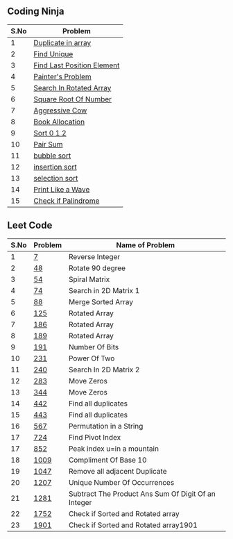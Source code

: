 ## Coding Ninja


| S.No | Problem |
| ---- | ---------------------------------------------------------------------------------------------------------------------------------------------- |
| 1 | [Duplicate in array](https://github.com/Namansingh03/DSA-with-cpp/blob/main/coding%20ninja%20question/Duplicate_in_array.cpp) |
| 2 | [Find Unique](https://github.com/Namansingh03/DSA-with-cpp/blob/main/coding%20ninja%20question/Find_Unique.cpp) |
| 3 | [Find Last Position Element](https://github.com/Namansingh03/DSA-with-cpp/blob/main/coding%20ninja%20question/First-Last-Position-Element.cpp) |
| 4 | [Painter's Problem](https://github.com/Namansingh03/DSA-with-cpp/blob/main/coding%20ninja%20question/Painter's_problem.cpp) |
| 5 | [Search In Rotated Array](https://github.com/Namansingh03/DSA-with-cpp/blob/main/coding%20ninja%20question/Search-In-Rotated-Sorted-Array.cpp) |
| 6 | [Square Root Of Number](https://github.com/Namansingh03/DSA-with-cpp/blob/main/coding%20ninja%20question/Search-In-Rotated-Sorted-Array.cpp) |
| 7 | [Aggressive Cow](https://github.com/Namansingh03/DSA-with-cpp/blob/main/coding%20ninja%20question/aggressive_cows.cpp) |
| 8 | [Book Allocation](https://github.com/Namansingh03/DSA-with-cpp/blob/main/coding%20ninja%20question/books_allocation.cpp) |
| 9 | [Sort 0 1 2](https://github.com/Namansingh03/DSA-with-cpp/blob/main/coding%20ninja%20question/sort-0-1-2.cpp) |
| 10 | [Pair Sum](https://github.com/Namansingh03/DSA-with-cpp/blob/main/coding%20ninja%20question/pair-sum.cpp) |
| 11 | [bubble sort](https://github.com/Namansingh03/DSA-with-cpp/blob/main/coding%20ninja%20question/bubble_sort.cpp) |
| 12 | [insertion sort](https://github.com/Namansingh03/DSA-with-cpp/blob/main/coding%20ninja%20question/insertion_sort.cpp) |
| 13 | [selection sort](https://github.com/Namansingh03/DSA-with-cpp/blob/main/coding%20ninja%20question/selection_sort.cpp) |
| 14 | [Print Like a Wave](https://github.com/Namansingh03/DSA-with-cpp/blob/main/coding%20ninja%20question/Print_like_wave.cpp) |
| 15 | [Check if Palindrome](https://github.com/Namansingh03/DSA-with-cpp/blob/main/coding%20ninja%20question/check_if_palindrome.cpp) |


## Leet Code

| S.No | Problem                                                                                              | Name of Problem |
| ---- | ---------------------------------------------------------------------------------------------------- | --------------- |
| 1    | [7](https://github.com/Namansingh03/DSA-with-cpp/blob/main/leetcode%20question/leetcode-7.cpp)       | Reverse Integer |
| 2    | [48](https://github.com/Namansingh03/DSA-with-cpp/blob/main/leetcode%20question/leetcode-48.cpp)       | Rotate 90 degree |
| 3    | [54](https://github.com/Namansingh03/DSA-with-cpp/blob/main/leetcode%20question/leetcode-54.cpp)       | Spiral Matrix |
| 4    | [74](https://github.com/Namansingh03/DSA-with-cpp/blob/main/leetcode%20question/leetcode-74.cpp)       | Search in 2D Matrix 1 |
| 5    | [88](https://github.com/Namansingh03/DSA-with-cpp/blob/main/leetcode%20question/leetcode-88.cpp)       | Merge Sorted Array |
| 6    | [125](https://github.com/Namansingh03/DSA-with-cpp/blob/main/leetcode%20question/leetcode-125.cpp)       | Rotated Array |
| 7    | [186](https://github.com/Namansingh03/DSA-with-cpp/blob/main/leetcode%20question/leetcode-186.cpp)       | Rotated Array |
| 8    | [189](https://github.com/Namansingh03/DSA-with-cpp/blob/main/leetcode%20question/leetcode-189.cpp)       | Rotated Array |
| 9    | [191](https://github.com/Namansingh03/DSA-with-cpp/blob/main/leetcode%20question/leetcode-191.cpp)       | Number Of Bits |
| 10    | [231](https://github.com/Namansingh03/DSA-with-cpp/blob/main/leetcode%20question/leetcode-231.cpp)       | Power Of Two |
| 11    | [240](https://github.com/Namansingh03/DSA-with-cpp/blob/main/leetcode%20question/leetcode-240.cpp)       | Search In 2D Matrix 2 |
| 12    | [283](https://github.com/Namansingh03/DSA-with-cpp/blob/main/leetcode%20question/leetcode-283.cpp)       | Move Zeros |
| 13    | [344](https://github.com/Namansingh03/DSA-with-cpp/blob/main/leetcode%20question/leetcode-344.cpp)       | Move Zeros |
| 14    | [442](https://github.com/Namansingh03/DSA-with-cpp/blob/main/leetcode%20question/leetcode-442.cpp)       | Find all duplicates |
| 15   | [443](https://github.com/Namansingh03/DSA-with-cpp/blob/main/leetcode%20question/leetcode-443.cpp)       | Find all duplicates |
| 16   | [567](https://github.com/Namansingh03/DSA-with-cpp/blob/main/leetcode%20question/leetcode-567.cpp)       | Permutation in a String |
| 17   | [724](https://github.com/Namansingh03/DSA-with-cpp/blob/main/leetcode%20question/leetcode-724.cpp)       | Find Pivot Index |
| 17   | [852](https://github.com/Namansingh03/DSA-with-cpp/blob/main/leetcode%20question/leetcode-852.cpp)       | Peak index u=in a mountain |
| 18    | [1009](https://github.com/Namansingh03/DSA-with-cpp/blob/main/leetcode%20question/leetcode-1009.cpp)       | Compliment Of Base 10 |
| 19    | [1047](https://github.com/Namansingh03/DSA-with-cpp/blob/main/leetcode%20question/leetcode-1009.cpp)       | Remove all adjacent Duplicate |
| 20    | [1207](https://github.com/Namansingh03/DSA-with-cpp/blob/main/leetcode%20question/leetcode-1207.cpp)       |  Unique Number Of Occurrences |
| 21    | [1281](https://github.com/Namansingh03/DSA-with-cpp/blob/main/leetcode%20question/leetcode-1281.cpp)       | Subtract The Product Ans Sum Of Digit Of an Integer |
| 22    | [1752](https://github.com/Namansingh03/DSA-with-cpp/blob/main/leetcode%20question/leetcode-1752.cpp)       | Check if Sorted and Rotated array |
| 23    | [1901](https://github.com/Namansingh03/DSA-with-cpp/blob/main/leetcode%20question/leetcode-1901.cpp)       | Check if Sorted and Rotated array1901

